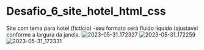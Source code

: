 # Desafio_6_site_hotel_html_css
 Site com tema para hotel (ficticio)
-seu formato será fluido liquido (ajustavel conforme a largura da janela.
![2023-05-31_172327](https://github.com/heberoffice21/Desafio_6_site_hotel_html_css/assets/108032085/2a727e31-3f17-4e54-aa0a-78e6c8998f2a)
![2023-05-31_172259](https://github.com/heberoffice21/Desafio_6_site_hotel_html_css/assets/108032085/c7711db8-fce4-42d8-b8a3-5bcba1cff4e7)
![2023-05-31_172331](https://github.com/heberoffice21/Desafio_6_site_hotel_html_css/assets/108032085/10163957-00e1-4130-b302-36f19d2b3beb)
